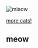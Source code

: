 ![miaow](https://i.pinimg.com/564x/b4/3c/6b/b43c6b6cd6f52cc56758aad9bfc56dfa.jpg)

[more cats!](https://Pixttt/Pixttt/Pixttt.html)

## meow
